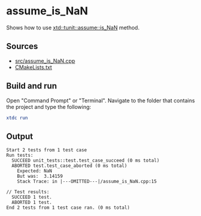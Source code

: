 # assume_is_NaN

Shows how to use [xtd::tunit::assume::is_NaN](https://gammasoft71.github.io/xtd/reference_guides/latest/classxtd_1_1tunit_1_1assume.html#ae0feb57a4c084d50894849e18d085788) method.

## Sources

* [src/assume_is_NaN.cpp](src/assume_is_NaN.cpp)
* [CMakeLists.txt](CMakeLists.txt)

## Build and run

Open "Command Prompt" or "Terminal". Navigate to the folder that contains the project and type the following:

```cmake
xtdc run
```

## Output

```
Start 2 tests from 1 test case
Run tests:
  SUCCEED unit_tests::test.test_case_succeed (0 ms total)
  ABORTED test.test_case_aborted (0 ms total)
    Expected: NaN
    But was:  3.14159
    Stack Trace: in |---OMITTED---|/assume_is_NaN.cpp:15

// Test results:
  SUCCEED 1 test.
  ABORTED 1 test.
End 2 tests from 1 test case ran. (0 ms total)
```
